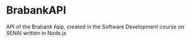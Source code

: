 # BrabankAPI
API of the Brabank App, created in the Software Development course on SENAI written in Node.js
